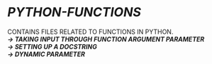 # ***PYTHON-FUNCTIONS***
 CONTAINS FILES RELATED TO FUNCTIONS IN PYTHON.<BR>
***-> TAKING INPUT THROUGH FUNCTION ARGUMENT PARAMETER***<BR>
***-> SETTING UP A DOCSTRING***<BR>
***-> DYNAMIC PARAMETER***


